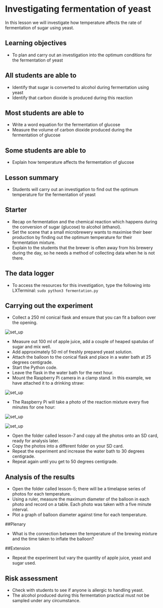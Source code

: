 # Investigating fermentation of yeast

In this lesson we will investigate how temperature affects the rate of fermentation of sugar using yeast.

## Learning objectives

- To plan and carry out an investigation into the optimum conditions for the fermentation of yeast

## All students are able to

- Identify that sugar is converted to alcohol during fermentation using yeast
- Identify that carbon dioxide is produced during this reaction

## Most students are able to 

- Write a word equation for the fermentation of glucose
- Measure the volume of carbon dioxide produced during the fermentation of glucose

## Some students are able to

- Explain how temperature affects the fermentation of glucose

## Lesson summary

- Students will carry out an investigation to find out the optimum temperature for the fermentation of yeast 

## Starter

- Recap on fermentation and the chemical reaction which happens during the conversion of sugar (glucose) to alcohol (ethanol).
- Set the scene that a small microbrewery wants to maximise their beer production by finding out the optimum temperature for their fermentation mixture.
- Explain to the students that the brewer is often away from his brewery during the day, so he needs a method of collecting data when he is not there.

## The data logger

- To access the resources for this investigation, type the following into LXTerminal: `sudo python3 fermentation.py` 

## Carrying out the experiment

- Collect a 250 ml conical flask and ensure that you can fit a balloon over the opening.

![set_up](images/ferm4.png)

- Measure out 100 ml of apple juice, add a couple of heaped spatulas of sugar and mix well.
- Add approximately 50 ml of freshly prepared yeast solution.
- Attach the balloon to the conical flask and place in a water bath at 25 degrees centigrade.
- Start the Python code.
- Leave the flask in the water bath for the next hour.
- Mount the Raspberry Pi camera in a clamp stand. In this example, we have attached it to a drinking straw:

![set_up](images/ferm1.png)

- The Raspberry Pi will take a photo of the reaction mixture every five minutes for one hour:

![set_up](images/ferm3.png)

![set_up](images/ferm4.png)

- Open the folder called lesson-7 and copy all the photos onto an SD card, ready for analysis later.
- Copy the photos into a different folder on your SD card.
- Repeat the experiment and increase the water bath to 30 degrees centigrade.
- Repeat again until you get to 50 degrees centigrade.

## Analysis of the results

- Open the folder called lesson-5; there will be a timelapse series of photos for each temperature.
- Using a ruler, measure the maximum diameter of the balloon in each photo and record on a table. Each photo was taken with a five minute interval.
- Plot a graph of balloon diameter against time for each temperature. 

##Plenary 

- What is the connection between the temperature of the brewing mixture and the time taken to inflate the balloon?

##Extension

- Repeat the experiment but vary the quantity of apple juice, yeast and sugar used.

## Risk assessment

- Check with students to see if anyone is allergic to handling yeast.  
- The alcohol produced during this fermentation practical must not be sampled under any circumstance.


